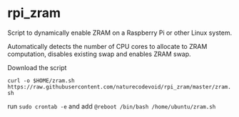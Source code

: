 # rpi_zram
Script to dynamically enable ZRAM on a Raspberry Pi or other Linux system.

Automatically detects the number of CPU cores to allocate to ZRAM computation, disables existing swap and enables ZRAM swap.

Download the script

`curl -o $HOME/zram.sh https://raw.githubusercontent.com/naturecodevoid/rpi_zram/master/zram.sh`

run `sudo crontab -e` and add `@reboot /bin/bash /home/ubuntu/zram.sh`
